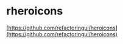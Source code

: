 # rheroicons

[https://github.com/refactoringui/heroicons](https://github.com/refactoringui/heroicons)